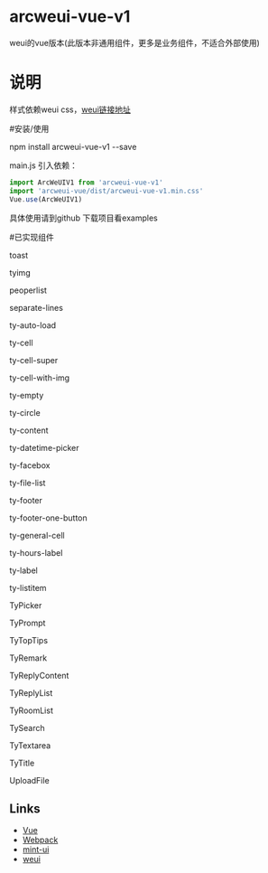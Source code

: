 # arcweui-vue-v1
weui的vue版本(此版本非通用组件，更多是业务组件，不适合外部使用)
# 说明
样式依赖weui css，[weui链接地址](https://github.com/Tencent/weui/wiki/getting-started)

<!-- #扫码快速体验 -->

   <!-- ![enter image description here](https://tkggusraqk.github.io/arcweuivue-demo/QRCode.png)

   [线上地址](https://tkggusraqk.github.io/arcweuivue-demo/#/) -->

#安装/使用

   npm install arcweui-vue-v1 --save

   main.js 引入依赖：
``` javascript
import ArcWeUIV1 from 'arcweui-vue-v1'
import 'arcweui-vue/dist/arcweui-vue-v1.min.css'
Vue.use(ArcWeUIV1)
```
   具体使用请到github 下载项目看examples

#已实现组件

   toast

   tyimg

   peoperlist

   separate-lines

   ty-auto-load

   ty-cell

   ty-cell-super

   ty-cell-with-img

   ty-empty

   ty-circle

   ty-content

   ty-datetime-picker

   ty-facebox

   ty-file-list

   ty-footer

   ty-footer-one-button

   ty-general-cell

   ty-hours-label

   ty-label

   ty-listitem

   TyPicker

   TyPrompt

   TyTopTips

   TyRemark

   TyReplyContent

   TyReplyList

   TyRoomList

   TySearch

   TyTextarea

   TyTitle

   UploadFile

## Links

- [Vue](https://github.com/vuejs/vue)
- [Webpack](https://github.com/webpack/webpack)
- [mint-ui](https://github.com/ElemeFE/mint-ui/)
- [weui](https://github.com/Tencent/weui)
